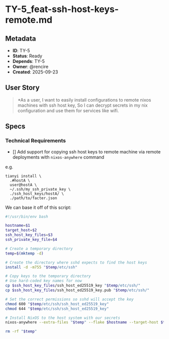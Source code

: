 # TY-5_feat-ssh-host-keys-remote.md
## Metadata
- **ID**: TY-5
- **Status**: Ready
- **Depends**: TY-5
- **Owner**: @rencire
- **Created**: 2025-09-23

## User Story
> *As a user,
> I want to easily install configurations to remote nixos machines with ssh host key,
> So I can decrypt secrets in my nix configuration and use them for services like wifi.

## Specs
### Technical Requirements
- [] Add support for copying ssh host keys to remote machine via remote deployments with `nixos-anywhere` command

e.g.
```
tianyi install \
  .#hostA \
  user@hostA \
  ~/.ssh/my_ssh_private_key \
  ./ssh_host_keys/hostA/ \
  ./path/to/facter.json

```

We can base it off of this script:
```bash
#!/usr/bin/env bash

hostname=$1
target_host=$2
ssh_host_key_files=$3
ssh_private_key_file=$4

# Create a temporary directory
temp=$(mktemp -d)

# Create the directory where sshd expects to find the host keys
install -d -m755 "$temp/etc/ssh"

# Copy keys to the temporary directory
# Use hard-coded key names for now
cp $ssh_host_key_files/ssh_host_ed25519_key "$temp/etc/ssh/"
cp $ssh_host_key_files/ssh_host_ed25519_key.pub "$temp/etc/ssh/"

# Set the correct permissions so sshd will accept the key
chmod 600 "$temp/etc/ssh/ssh_host_ed25519_key"
chmod 644 "$temp/etc/ssh/ssh_host_ed25519_key"

# Install NixOS to the host system with our secrets
nixos-anywhere --extra-files "$temp" --flake $hostname --target-host $target_host -i $ssh_private_key_file

rm -rf "$temp"

```
